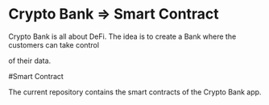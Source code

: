# Crypto Bank => Smart Contract

Crypto Bank is all about DeFi. The idea is to create a Bank where the customers can take control

of their data.

#Smart Contract

The current repository contains the smart contracts of the Crypto Bank app.